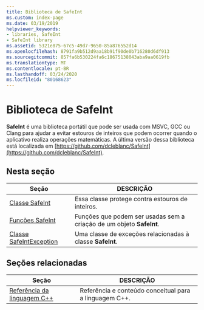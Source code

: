 ```yaml
---
title: Biblioteca de SafeInt
ms.custom: index-page
ms.date: 03/19/2019
helpviewer_keywords:
- libraries, SafeInt
- SafeInt library
ms.assetid: 5321e875-67c5-49d7-9650-85a876552d14
ms.openlocfilehash: 8791fa9b512d9aa18b91f90de0b716280d6df913
ms.sourcegitcommit: 857fa6b530224fa6c18675138043aba9aa0619fb
ms.translationtype: MT
ms.contentlocale: pt-BR
ms.lasthandoff: 03/24/2020
ms.locfileid: "80168623"
---
```

# <a name="safeint-library"></a>Biblioteca de SafeInt

**SafeInt** é uma biblioteca portátil que pode ser usada com MSVC, GCC ou Clang para ajudar a evitar estouros de inteiros que podem ocorrer quando o aplicativo realiza operações matemáticas. A última versão dessa biblioteca está localizada em [https://github.com/dcleblanc/SafeInt](https://github.com/dcleblanc/SafeInt).

## <a name="in-this-section"></a>Nesta seção

|Seção|DESCRIÇÃO|
|-------------|-----------------|
|[Classe SafeInt](../safeint/safeint-class.md)|Essa classe protege contra estouros de inteiros.|
|[Funções SafeInt](../safeint/safeint-functions.md)|Funções que podem ser usadas sem a criação de um objeto **SafeInt**.|
|[Classe SafeIntException](../safeint/safeintexception-class.md)|Uma classe de exceções relacionadas à classe **SafeInt**.|

## <a name="related-sections"></a>Seções relacionadas

|Seção|DESCRIÇÃO|
|-------------|-----------------|
|[Referência da linguagem C++](../cpp/cpp-language-reference.md)|Referência e conteúdo conceitual para a linguagem C++.|
